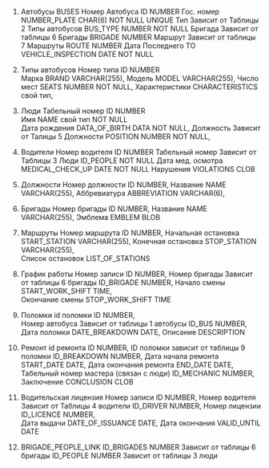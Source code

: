 1. Автобусы BUSES
		Номер Автобуса                                                    ID NUMBER
		Гос. номер                                                        NUMBER_PLATE CHAR(6) NOT NULL UNIQUE
		Тип                   Зависит от Таблицы 2 Типы автобусов         BUS_TYPE NUMBER NOT NULL
		Бригада               Зависит от таблицы 6 Бригады                BRIGADE NUMBER
		Маршрут               Зависит от таблицы 7 Маршруты               ROUTE NUMBER
		Дата Последнего ТО                                                VEHICLE_INSPECTION DATE NOT NULL
2. Типы автобусов
		Номер типа                                                        ID  NUMBER                                                   
		Марка                                                             BRAND VARCHAR(255),
		Модель                                                            MODEL VARCHAR(255),
		Число мест                                                        SEATS NUMBER NOT NULL,
		Характеристики                                                    CHARACTERISTICS  свой тип,
3. Люди
		Табельный номер                                                   ID NUMBER                                                          
		Имя                                                               NAME свой тип NOT NULL                                                         
		Дата рождения                                                     DATA_OF_BIRTH DATA NOT NULL,
		Должность             Зависит от Талицы 5 Должности               POSITION NUMBER NOT NULL,
4. Водители
		Номер водителя                                                    ID NUMBER
		Табельный номер       Зависит от Таблицы 3 Люди                   ID_PEOPLE NOT NULL
		Дата мед. осмотра                                                 MEDICAL_CHECK_UP DATE NOT NULL
		Нарушения                                                         VIOLATIONS CLOB
5. Должности
		Номер должности                                                   ID NUMBER,
		Название                                                          NAME VARCHAR(255),
		Аббревиатура                                                      ABBREVIATION VARCHAR(6),
6. Бригады
    Номер бригады                                                     ID NUMBER,
    Название                                                          NAME VARCHAR(255),
    Эмблема                                                           EMBLEM BLOB
7. Маршруты
		Номер маршрута                                                    ID NUMBER,
		Начальная остановка                                               START_STATION VARCHAR(255),
		Конечная остановка                                                STOP_STATION VARCHAR(255),  
		Список остановок                                                  LIST_OF_STATIONS
8. График работы
		Номер записи                                                      ID NUMBER,
		Номер бригады           Зависит от таблицы 6 бригады              ID_BRIGADE NUMBER,
		Начало смены                                                      START_WORK_SHIFT TIME,                                   
		Окончание смены                                                   STOP_WORK_SHIFT TIME
9. Поломки
		id поломки                                                        ID   NUMBER,                                           
		Номер автобуса          Зависит от таблицы 1 автобусы             ID_BUS NUMBER,
		Дата поломки                                                      DATE_BREAKDOWN DATE,
		Описание                                                          DESCRIPTION
10. Ремонт
		id ремонта                                                        ID NUMBER,
    ID поломки            зависит от таблицы 9 поломки                ID_BREAKDOWN NUMBER,
		Дата начала ремонта                                               START_DATE DATE,
		Дата окончания ремонта                                            END_DATE DATE,
		Табельный номер мастера (связан с люди)                           ID_MECHANIC NUMBER,                                    
		Заключение                                                        CONCLUSION CLOB
11. Водительская лицензия
    Номер записи                                                     ID NUMBER,
    Номер водителя        Зависит от Таблицы 4 водители              ID_DRIVER NUMBER,
    Номер лицензии                                                   ID_LICENCE NUMBER,                                               
    Дата выдачи                                                      DATE_OF_ISSUANCE DATE,
    Дата окончания                                                   VALID_UNTIL DATE

12.  BRIGADE_PEOPLE_LINK
    ID_BRIGADES NUMBER   Зависит от таблицы 6 бригады
    ID_PEOPLE NUMBER     Зависит от таблицы 3 люди
